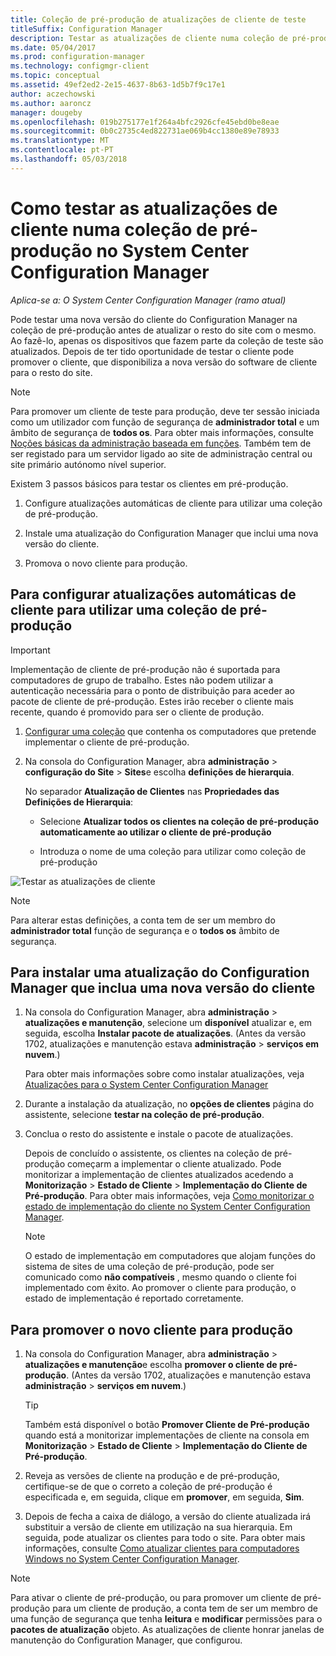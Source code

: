 ```yaml
---
title: Coleção de pré-produção de atualizações de cliente de teste
titleSuffix: Configuration Manager
description: Testar as atualizações de cliente numa coleção de pré-produção no System Center Configuration Manager.
ms.date: 05/04/2017
ms.prod: configuration-manager
ms.technology: configmgr-client
ms.topic: conceptual
ms.assetid: 49ef2ed2-2e15-4637-8b63-1d5b7f9c17e1
author: aczechowski
ms.author: aaroncz
manager: dougeby
ms.openlocfilehash: 019b275177e1f264a4bfc2926cfe45ebd0be8eae
ms.sourcegitcommit: 0b0c2735c4ed822731ae069b4cc1380e89e78933
ms.translationtype: MT
ms.contentlocale: pt-PT
ms.lasthandoff: 05/03/2018
---
```

# <a name="how-to-test-client-upgrades-in-a-pre-production-collection-in-system-center-configuration-manager"></a>Como testar as atualizações de cliente numa coleção de pré-produção no System Center Configuration Manager

*Aplica-se a: O System Center Configuration Manager (ramo atual)*

Pode testar uma nova versão do cliente do Configuration Manager na coleção de pré-produção antes de atualizar o resto do site com o mesmo.  Ao fazê-lo, apenas os dispositivos que fazem parte da coleção de teste são atualizados. Depois de ter tido oportunidade de testar o cliente pode promover o cliente, que disponibiliza a nova versão do software de cliente para o resto do site.

> [!NOTE]
> Para promover um cliente de teste para produção, deve ter sessão iniciada como um utilizador com função de segurança de **administrador total** e um âmbito de segurança de **todos os**. Para obter mais informações, consulte [Noções básicas da administração baseada em funções](/sccm/core/understand/fundamentals-of-role-based-administration). Também tem de ser registado para um servidor ligado ao site de administração central ou site primário autónomo nível superior.

 Existem 3 passos básicos para testar os clientes em pré-produção.  

1.  Configure atualizações automáticas de cliente para utilizar uma coleção de pré-produção.  

2.  Instale uma atualização do Configuration Manager que inclui uma nova versão do cliente.  

3.  Promova o novo cliente para produção.  

##  <a name="to-configure-automatic-client-upgrades-to-use-a-pre-production-collection"></a>Para configurar atualizações automáticas de cliente para utilizar uma coleção de pré-produção  
> [!IMPORTANT]
> Implementação de cliente de pré-produção não é suportada para computadores de grupo de trabalho. Estes não podem utilizar a autenticação necessária para o ponto de distribuição para aceder ao pacote de cliente de pré-produção.  Estes irão receber o cliente mais recente, quando é promovido para ser o cliente de produção.

1. [Configurar uma coleção](..\collections\create-collections.md) que contenha os computadores que pretende implementar o cliente de pré-produção.   

1.  Na consola do Configuration Manager, abra **administração** > **configuração do Site** > **Sites**e escolha **definições de hierarquia**.  

     No separador **Atualização de Clientes** nas **Propriedades das Definições de Hierarquia**:  

    -   Selecione **Atualizar todos os clientes na coleção de pré-produção automaticamente ao utilizar o cliente de pré-produção**  

    -   Introduza o nome de uma coleção para utilizar como coleção de pré-produção  

![Testar as atualizações de cliente](media/test-client-upgrades.png)

>[!NOTE]
>Para alterar estas definições, a conta tem de ser um membro do **administrador total** função de segurança e o **todos os** âmbito de segurança.


##  <a name="to-install-a-configuration-manager-update-that-includes-a-new-version-of-the-client"></a>Para instalar uma atualização do Configuration Manager que inclua uma nova versão do cliente  

1.  Na consola do Configuration Manager, abra **administração** > **atualizações e manutenção**, selecione um **disponível** atualizar e, em seguida, escolha **Instalar pacote de atualizações**. (Antes da versão 1702, atualizações e manutenção estava **administração** > **serviços em nuvem**.)

     Para obter mais informações sobre como instalar atualizações, veja [Atualizações para o System Center Configuration Manager](../../../../core/servers/manage/updates.md)  

2.  Durante a instalação da atualização, no **opções de clientes** página do assistente, selecione **testar na coleção de pré-produção**.  

3.  Conclua o resto do assistente e instale o pacote de atualizações.  

     Depois de concluído o assistente, os clientes na coleção de pré-produção começarm a implementar o cliente atualizado. Pode monitorizar a implementação de clientes atualizados acedendo a **Monitorização** > **Estado de Cliente** > **Implementação do Cliente de Pré-produção**. Para obter mais informações, veja [Como monitorizar o estado de implementação do cliente no System Center Configuration Manager](../../../../core/clients/deploy/monitor-client-deployment-status.md).

    > [!NOTE]
    > O estado de implementação em computadores que alojam funções do sistema de sites de uma coleção de pré-produção, pode ser comunicado como **não compatíveis** , mesmo quando o cliente foi implementado com êxito. Ao promover o cliente para produção, o estado de implementação é reportado corretamente.

##  <a name="to-promote-the-new-client-to-production"></a>Para promover o novo cliente para produção  

1.  Na consola do Configuration Manager, abra **administração** > **atualizações e manutenção**e escolha **promover o cliente de pré-produção**. (Antes da versão 1702, atualizações e manutenção estava **administração** > **serviços em nuvem**.)

    > [!TIP]
    > Também está disponível o botão **Promover Cliente de Pré-produção** quando está a monitorizar implementações de cliente na consola em **Monitorização** > **Estado de Cliente** > **Implementação do Cliente de Pré-produção**.

2.  Reveja as versões de cliente na produção e de pré-produção, certifique-se de que o correto a coleção de pré-produção é especificada e, em seguida, clique em **promover**, em seguida, **Sim**.  

3.  Depois de fecha a caixa de diálogo, a versão do cliente atualizada irá substituir a versão de cliente em utilização na sua hierarquia. Em seguida, pode atualizar os clientes para todo o site. Para obter mais informações, consulte [Como atualizar clientes para computadores Windows no System Center Configuration Manager](../../../../core/clients/manage/upgrade/upgrade-clients-for-windows-computers.md).  

>[!NOTE]
>Para ativar o cliente de pré-produção, ou para promover um cliente de pré-produção para um cliente de produção, a conta tem de ser um membro de uma função de segurança que tenha **leitura** e **modificar** permissões para o **pacotes de atualização** objeto.
>As atualizações de cliente honrar janelas de manutenção do Configuration Manager, que configurou.
